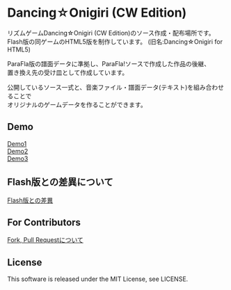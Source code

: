# Dancing☆Onigiri (CW Edition)

リズムゲームDancing☆Onigiri (CW Edition)のソース作成・配布場所です。  
Flash版の同ゲームのHTML5版を制作しています。 
(旧名:Dancing☆Onigiri for HTML5)  

ParaFla版の譜面データに準拠し、ParaFla!ソースで作成した作品の後継、  
置き換え先の受け皿として作成しています。  

公開しているソース一式と、音楽ファイル・譜面データ(テキスト)を組み合わせることで  
オリジナルのゲームデータを作ることができます。  

## Demo
[Demo1](http://cw7.sakura.ne.jp/danoni/2009/0161_MidnightDance.html)  
[Demo2](http://cw7.sakura.ne.jp/danoni/2017/0305_ShiningStar.html)  
[Demo3](http://cw7.sakura.ne.jp/danoni/2013/0238_twinklestar.html)  

## Flash版との差異について
[Flash版との差異](http://cw7.sakura.ne.jp/work/danonijs/test/danoni_flash_vs_html5.html)  

## For Contributors
[Fork, Pull Requestについて](/CONTRIBUTING.md)   

## License
This software is released under the MIT License, see LICENSE.  
